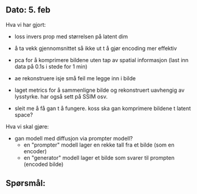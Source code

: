 Dato: 5. feb
-------------

Hva vi har gjort:
- loss invers prop med størrelsen på latent dim 
- å ta vekk gjennomsnittet så ikke ut t å gjør encoding mer effektiv
- pca for å komprimere bildene uten tap av spatial informasjon (last inn data på 0.1s i stede for 1 min)
- ae rekonstruere isje små feil me legge inn i bilde
- laget metrics for å sammenligne bilde og rekonstruert uavhengig av lysstyrke. har også sett på SSIM osv.

- sleit me å få gan t å fungere. koss ska gan komprimere bildene t latent space?


Hva vi skal gjøre:
- gan modell med diffusjon via prompter modell?
  - en "prompter" modell lager en rekke tall fra et bilde (som en encoder)
  - en "generator" modell lager et bilde som svarer til prompten (encoded bilde)

Spørsmål:
- 